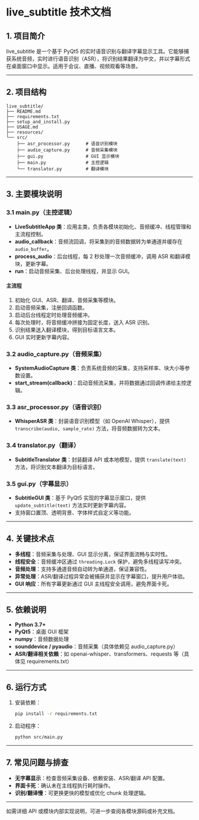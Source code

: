# live_subtitle 技术文档

## 1. 项目简介

live_subtitle 是一个基于 PyQt5 的实时语音识别与翻译字幕显示工具。它能够捕获系统音频，实时进行语音识别（ASR），将识别结果翻译为中文，并以字幕形式在桌面窗口中显示。适用于会议、直播、视频观看等场景。

---

## 2. 项目结构

```
live_subtitle/
├── README.md
├── requirements.txt
├── setup_and_install.py
├── USAGE.md
├── resources/
└── src/
    ├── asr_processor.py      # 语音识别模块
    ├── audio_capture.py      # 音频采集模块
    ├── gui.py                # GUI 显示模块
    ├── main.py               # 主控逻辑
    └── translator.py         # 翻译模块
```

---

## 3. 主要模块说明

### 3.1 main.py（主控逻辑）

- **LiveSubtitleApp 类**：应用主类，负责各模块初始化、音频缓冲、线程管理和主流程控制。
- **audio_callback**：音频流回调，将采集到的音频数据转为单通道并缓存在 `audio_buffer`。
- **process_audio**：后台线程，每 2 秒处理一次音频缓冲，调用 ASR 和翻译模块，更新字幕。
- **run**：启动音频采集、后台处理线程，并显示 GUI。

#### 主流程

1. 初始化 GUI、ASR、翻译、音频采集等模块。
2. 启动音频采集，注册回调函数。
3. 启动后台线程定时处理音频缓冲。
4. 每次处理时，将音频缓冲拼接为固定长度，送入 ASR 识别。
5. 识别结果送入翻译模块，得到目标语言文本。
6. GUI 实时更新字幕内容。

### 3.2 audio_capture.py（音频采集）

- **SystemAudioCapture 类**：负责系统音频的采集，支持采样率、块大小等参数设置。
- **start_stream(callback)**：启动音频流采集，并将数据通过回调传递给主控逻辑。

### 3.3 asr_processor.py（语音识别）

- **WhisperASR 类**：封装语音识别模型（如 OpenAI Whisper），提供 `transcribe(audio, sample_rate)` 方法，将音频数据转为文本。

### 3.4 translator.py（翻译）

- **SubtitleTranslator 类**：封装翻译 API 或本地模型，提供 `translate(text)` 方法，将识别文本翻译为目标语言。

### 3.5 gui.py（字幕显示）

- **SubtitleGUI 类**：基于 PyQt5 实现的字幕显示窗口，提供 `update_subtitle(text)` 方法实时更新字幕内容。
- 支持窗口置顶、透明背景、字体样式自定义等功能。

---

## 4. 关键技术点

- **多线程**：音频采集与处理、GUI 显示分离，保证界面流畅与实时性。
- **线程安全**：音频缓冲区通过 `threading.Lock` 保护，避免多线程读写冲突。
- **音频处理**：支持多通道音频自动转为单通道，保证兼容性。
- **异常处理**：ASR/翻译过程异常会被捕获并显示在字幕窗口，提升用户体验。
- **GUI 响应**：所有字幕更新通过 GUI 主线程安全调用，避免界面卡死。

---

## 5. 依赖说明

- **Python 3.7+**
- **PyQt5**：桌面 GUI 框架
- **numpy**：音频数据处理
- **sounddevice / pyaudio**：音频采集（具体依赖见 audio_capture.py）
- **ASR/翻译相关依赖**：如 openai-whisper、transformers、requests 等（具体见 requirements.txt）

---

## 6. 运行方式

1. 安装依赖：
   ```bash
   pip install -r requirements.txt
   ```
2. 启动程序：
   ```bash
   python src/main.py
   ```

---

## 7. 常见问题与排查

- **无字幕显示**：检查音频采集设备、依赖安装、ASR/翻译 API 配置。
- **界面卡死**：确认未在主线程执行耗时操作。
- **识别/翻译慢**：可更换更快的模型或优化 chunk 处理逻辑。

---

如需详细 API 或模块内部实现说明，可进一步查阅各模块源码或补充文档。
